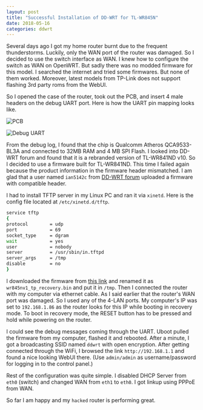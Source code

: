 ```yaml
---
layout: post
title: "Successful Installation of DD-WRT for TL-WR845N"
date: 2018-05-16
categories: ddwrt
---
```


Several days ago I got my home router burnt due to the frequent thunderstorms. Luckily, only the WAN port of the router was damaged. So I decided to use the switch interface as WAN. I knew how to configure the switch as WAN on OpenWRT. But sadly there was no modded firmware for this model. I searched the internet and tried some firmwares. But none of them worked. Moreover, latest models from TP-Link does not support flashing 3rd party roms from the WebUI.

So I opened the case of the router, took out the PCB, and insert 4 male headers on the debug UART port. Here is how the UART pin mapping looks like.

![PCB](https://i.imgur.com/FH7i7oT.jpg)

![Debug UART](https://i.imgur.com/aoN5zIT.jpg)

From the debug log, I found that the chip is Qualcomm Atheros QCA9533-BL3A and connected to 32MB RAM and 4 MB SPI Flash. I looked into DD-WRT forum and found that it is a rebranded version of TL-WR841ND v10. So I decided to use a firmware built for TL-WR841ND. This time I failed again because the product information in the firmware header mismatched. I am glad that a user named `ian5142c` from [DD-WRT forum](https://www.dd-wrt.com/phpBB2/viewtopic.php?p=1107635) uploaded a firmware with compatible header.

I had to install TFTP server in my Linux PC and ran it via `xinetd`. Here is the config file located at `/etc/xinetd.d/tftp`.

```bash
service tftp
{
protocol        = udp
port            = 69
socket_type     = dgram
wait            = yes
user            = nobody
server          = /usr/sbin/in.tftpd
server_args     = /tmp
disable         = no
}
```

I downloaded the firmware from [this link](https://www.dd-wrt.com/phpBB2/download.php?id=40123&sid=8dea5fdab81f6bfcf0ad214be2334488) and renamed it as `wr845nv1_tp_recovery.bin` and put it in `/tmp`. Then I connected the router with my computer via ethernet cable. As I said earlier that the router's WAN port was damaged. So I used any of the 4-LAN ports. My computer's IP was set to `192.168.1.86` as the router looks for this IP while booting in recovery mode. To boot in recovery mode, the RESET button has to be pressed and hold while powering on the router.

I could see the debug messages coming through the UART. Uboot pulled the firmware from my computer, flashed it and rebooted. After a minute, I got a broadcasting SSID named `ddwrt` with open encryption. After getting connected through the WiFi, I browsed the link `http://192.168.1.1` and found a nice looking WebUI there. (Use `admin/admin` as username/password for logging in to the control panel.)

Rest of the configuration was quite simple. I disabled DHCP Server from `eth0` (switch) and changed WAN from `eth1` to `eth0`. I got linkup using PPPoE from WAN.

So far I am happy and my `hacked` router is performing great.
